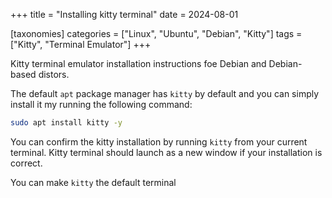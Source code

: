 +++
title = "Installing kitty terminal"
date = 2024-08-01

[taxonomies]
categories = ["Linux", "Ubuntu", "Debian", "Kitty"]
tags = ["Kitty", "Terminal Emulator"]
+++

Kitty terminal emulator installation instructions foe Debian and Debian-based distors.

<!-- more -->

The default `apt` package manager has `kitty` by default and you can simply install it my running the following command:

```bash
sudo apt install kitty -y
```

You can confirm the kitty installation by running `kitty` from your current terminal.
Kitty terminal should launch as a new window if your installation is correct.

You can make `kitty` the default terminal 